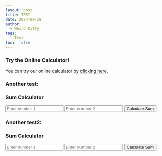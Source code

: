 ```yaml
---
layout: post
title: TEST
date: 2024-09-18
author: 
  - Weird Kitty
tags: 
  - Test
toc:  false
---
```


### Try the Online Calculator!

You can try our online calculator by [clicking here](/PostFile/calculator.html).

### Another test:
<h3>Sum Calculator</h3>
<div>
  <input type="number" id="num1" placeholder="Enter number 1">
  <input type="number" id="num2" placeholder="Enter number 2">
  <button id="calculateSumButton">Calculate Sum</button>
</div>
<div id="result1"></div>

<!-- Link to the external JavaScript file -->
<script src="/PostFile/Test/calculator.js"></script>

### Another test2:
<h3>Sum Calculator</h3>
<div>
  <input type="number" id="num1" placeholder="Enter number 1">
  <input type="number" id="num2" placeholder="Enter number 2">
  <button id="calculateSumButton">Calculate Sum</button>
</div>
<div id="result1"></div>

<!-- Link to the external JavaScript file -->
<script src="/PostFile/Test/calculator.js"></script>
